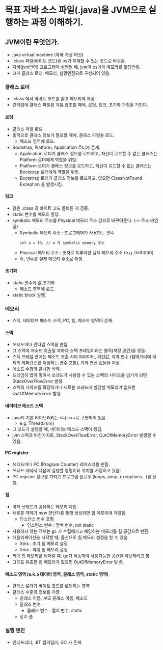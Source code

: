 # 목표 자바 소스 파일(.java)을 JVM으로 실행하는 과정 이해하기.

## JVM이란 무엇인가.
- java virtual machine (자바 가상 머신)
- .class 파일(바이트 코드)을 os가 이해할 수 있는 코드로 바꿔줌.
- 자바(jvm언어) 프로그램이 실행될 때, jvm이 os에게 메모리를 할당받음.
- 크게 클래스 로더, 메모리, 실행엔진으로 구성되어 있음.

### 클래스 로더
- .class 에서 바이트 코드를 읽고 메모리에 저장. 
- 런타임에 클래스 파일을 처음 참조할 때에, 로딩, 링크, 초기화 과정을 거친다. 

#### 로딩 
- 클래스 파일 로드
- 동적으로 클래스 정보가 필요할 때에, 클래스 파일을 로드.
  - 메소드 영역에 로드.
- Bootstrap, Platform, Application 로더가 존재.
  - Application 로더가 클래스 정보를 로드하고, 자신이 로드할 수 없는 클래스는 Platform 로더에게 역할을 위임. 
  - Platform 로더가 클래스 정보를 로드하고, 자신이 로드할 수 없는 클래스는 Bootstrap 로더에게 역할을 위임.
  - Bootstrap 로더가 클래스 정보를 로드하고, 없으면 ClassNotFound Exception 을 발생시킴.

#### 링크
- 읽은 .class 의 바이트 코드 올바른 지 검증.
- static 변수를 메모리 할당.
- symbolic 메모리 주소를 Physical 메모리 주소 값으로 바꾸어준다. (-> 주소 바인딩)
  - Symbolic 메모리 주소 : 프로그래머가 사용하는 변수
    ```
    int a = 10; // a 가 symbolic memory 주소
    ```
  - Physical 메모리 주소 : 숫자로 이루어진 실제 메모리 주소 (e.g. 0x10000)
  - 즉, 변수를 실제 메모리 주소로 매핑.

#### 초기화
- static 변수에 값 초기화.
  - 메소드 영역에 로드.
- static block 실행.

### 메모리
- 스택, 네이티브 메소드 스택, PC, 힙, 메소드 영역이 존재.

#### 스택 
- 쓰레드마다 런타임 스택을 만듬.
- 그 스택에 메소드 호출될 때마다 스택 프레임이라는 블럭(저장 공간)을 쌓음.
- 스택 프레임 안에는 메소드 호출 시의 파라미터, 리턴값, 지역 변수 (힙메모리에 객체의 레퍼런스를 저장하는 변수 포함), 기타 연산 값들을 저장.
- 메소드 수행이 끝나면 삭제.
- 프레임이 많이 쌓여서 쓰레드가 사용할 수 있는 스택의 사이즈를 넘기게 되면 StackOverFlowError 발생. 
- 스택의 사이즈를 확장하거나 새로운 쓰레드에 할당할 메모리가 없으면 OutOfMemoryError 발생.  

#### 네이티브 메소드 스택 
- java의 기본 라이브러리는 c나 c++로 구현되어 있음.  
  - e.g. Thread.run()  
- 그 코드가 실행할 때, 네이티브 메소드 스택이 생김.
- jvm 스택과 마찬가지로, StackOverFlowError, OutOfMemoryError 발생할 수 있음.

#### PC register
- 쓰레드마다 PC (Program Counter) 레지스터를 만듬.
- 쓰레드 내에서 다음에 실행할 명령어의 위치를 저장하고 있음.
- PC register 정보를 가지고 프로그램 플로우 (loops, jump, exceptions ..)를 진행.

#### 힙 
- 여러 쓰레드가 공유하는 메모리 자원.
- 새로운 객체가 new 연산자를 통해 생성되면 힙 메모리에 저장됨.
  - 인스턴스 변수 포함. 
    - 인스턴스 변수 : 멤버 변수, not static
- 사용하지 않는 객체는 gc 가 수집해가고 해당하는 메모리를 힙 공간으로 반환.
- 애플리케이션을 시작할 때, 옵션으로 힙 메모리 설정을 할 수 있음.
  - Xms : 초기 힙 메모리 설정
  - Xmx : 최대 힙 메모리 설정
- 최대 힙 메모리를 넘어갈 때, gc가 작동하여 사용가능한 공간을 확보하려고 함.
- 그래도 유효한 힙 메모리가 없으면 OutOfMemoryError 발생.

#### 메소드 영역 (a.k.a 데이터 영역, 클래스 영역, static 영역)
- 클래스 로더가 바이트 코드를 로딩하는 영역
- 클래스 수준의 정보를 저장
  - 클래스 이름, 부모 클래스 이름, 메소드
  - 클래스 변수
    - 클래스 변수 : 멤버 변수, static
  - 상수 풀

### 실행 엔진
- 인터프리터, JIT 컴파일러, GC 가 존재.